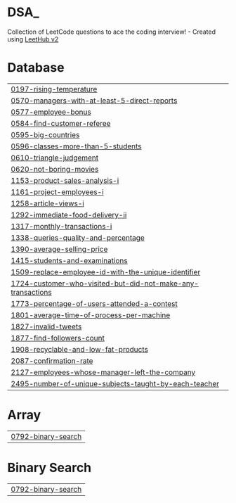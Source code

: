 # DSA_
Collection of LeetCode questions to ace the coding interview! - Created using [LeetHub v2](https://github.com/arunbhardwaj/LeetHub-2.0)


# Database
|  |
| ------- |
| [0197-rising-temperature](https://github.com/MukeshAnandmax/LeetCode_DSA_/tree/master/0197-rising-temperature) |
| [0570-managers-with-at-least-5-direct-reports](https://github.com/MukeshAnandmax/LeetCode_DSA_/tree/master/0570-managers-with-at-least-5-direct-reports) |
| [0577-employee-bonus](https://github.com/MukeshAnandmax/LeetCode_DSA_/tree/master/0577-employee-bonus) |
| [0584-find-customer-referee](https://github.com/MukeshAnandmax/LeetCode_DSA_/tree/master/0584-find-customer-referee) |
| [0595-big-countries](https://github.com/MukeshAnandmax/LeetCode_DSA_/tree/master/0595-big-countries) |
| [0596-classes-more-than-5-students](https://github.com/MukeshAnandmax/LeetCode_DSA_/tree/master/0596-classes-more-than-5-students) |
| [0610-triangle-judgement](https://github.com/MukeshAnandmax/LeetCode_DSA_/tree/master/0610-triangle-judgement) |
| [0620-not-boring-movies](https://github.com/MukeshAnandmax/LeetCode_DSA_/tree/master/0620-not-boring-movies) |
| [1153-product-sales-analysis-i](https://github.com/MukeshAnandmax/LeetCode_DSA_/tree/master/1153-product-sales-analysis-i) |
| [1161-project-employees-i](https://github.com/MukeshAnandmax/LeetCode_DSA_/tree/master/1161-project-employees-i) |
| [1258-article-views-i](https://github.com/MukeshAnandmax/LeetCode_DSA_/tree/master/1258-article-views-i) |
| [1292-immediate-food-delivery-ii](https://github.com/MukeshAnandmax/LeetCode_DSA_/tree/master/1292-immediate-food-delivery-ii) |
| [1317-monthly-transactions-i](https://github.com/MukeshAnandmax/LeetCode_DSA_/tree/master/1317-monthly-transactions-i) |
| [1338-queries-quality-and-percentage](https://github.com/MukeshAnandmax/LeetCode_DSA_/tree/master/1338-queries-quality-and-percentage) |
| [1390-average-selling-price](https://github.com/MukeshAnandmax/LeetCode_DSA_/tree/master/1390-average-selling-price) |
| [1415-students-and-examinations](https://github.com/MukeshAnandmax/LeetCode_DSA_/tree/master/1415-students-and-examinations) |
| [1509-replace-employee-id-with-the-unique-identifier](https://github.com/MukeshAnandmax/LeetCode_DSA_/tree/master/1509-replace-employee-id-with-the-unique-identifier) |
| [1724-customer-who-visited-but-did-not-make-any-transactions](https://github.com/MukeshAnandmax/LeetCode_DSA_/tree/master/1724-customer-who-visited-but-did-not-make-any-transactions) |
| [1773-percentage-of-users-attended-a-contest](https://github.com/MukeshAnandmax/LeetCode_DSA_/tree/master/1773-percentage-of-users-attended-a-contest) |
| [1801-average-time-of-process-per-machine](https://github.com/MukeshAnandmax/LeetCode_DSA_/tree/master/1801-average-time-of-process-per-machine) |
| [1827-invalid-tweets](https://github.com/MukeshAnandmax/LeetCode_DSA_/tree/master/1827-invalid-tweets) |
| [1877-find-followers-count](https://github.com/MukeshAnandmax/LeetCode_DSA_/tree/master/1877-find-followers-count) |
| [1908-recyclable-and-low-fat-products](https://github.com/MukeshAnandmax/LeetCode_DSA_/tree/master/1908-recyclable-and-low-fat-products) |
| [2087-confirmation-rate](https://github.com/MukeshAnandmax/LeetCode_DSA_/tree/master/2087-confirmation-rate) |
| [2127-employees-whose-manager-left-the-company](https://github.com/MukeshAnandmax/LeetCode_DSA_/tree/master/2127-employees-whose-manager-left-the-company) |
| [2495-number-of-unique-subjects-taught-by-each-teacher](https://github.com/MukeshAnandmax/LeetCode_DSA_/tree/master/2495-number-of-unique-subjects-taught-by-each-teacher) |
# Array
|  |
| ------- |
| [0792-binary-search](https://github.com/MukeshAnandmax/LeetCode_DSA_/tree/master/0792-binary-search) |
# Binary Search
|  |
| ------- |
| [0792-binary-search](https://github.com/MukeshAnandmax/LeetCode_DSA_/tree/master/0792-binary-search) |